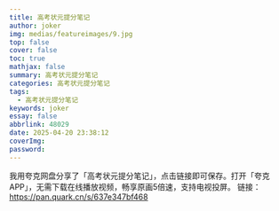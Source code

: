 ```yaml
---
title: 高考状元提分笔记
author: joker
img: medias/featureimages/9.jpg
top: false
cover: false
toc: true
mathjax: false
summary: 高考状元提分笔记
categories: 高考状元提分笔记
tags:
  - 高考状元提分笔记
keywords: joker
essay: false
abbrlink: 48029
date: 2025-04-20 23:38:12
coverImg:
password:
---
```


我用夸克网盘分享了「高考状元提分笔记」，点击链接即可保存。打开「夸克APP」，无需下载在线播放视频，畅享原画5倍速，支持电视投屏。
链接：https://pan.quark.cn/s/637e347bf468
